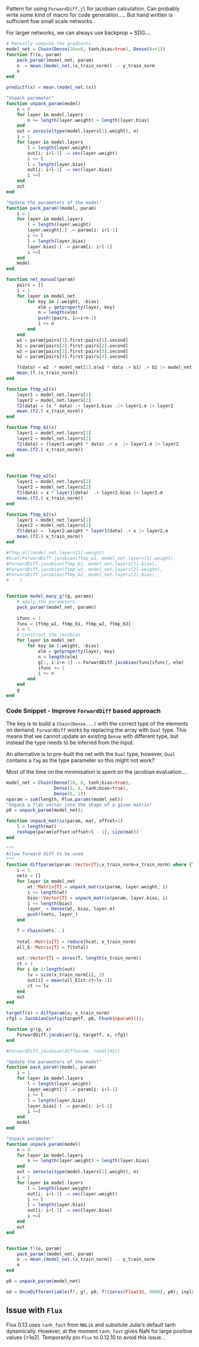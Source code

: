
Pattern for using `ForwardDiff.jl` for jacobian calculation.
Can probably write some kind of macro for code generation.....
But hand written is sufficient fow small scale networks.

For larger networks, we can always use backprop + SDG....


```julia
# Manually compute the gradients
model_net = Chain(Dense(16=>8, tanh;bias=true), Dense(8=>1))
function f!(o, param)
    pack_param!(model_net, param)
    o .= mean.(model_net.(x_train_norm)) .- y_train_norm
    o
end

predictf(x) = mean.(model_net.(x))

"Unpack parameter"
function unpack_param(model)
    n = 0
    for layer in model.layers
        n += length(layer.weight) + length(layer.bias)
    end
    out = zeros(eltype(model.layers[1].weight), n)
    i = 1
    for layer in model.layers
        l = length(layer.weight)
        out[i: i+l-1] .= vec(layer.weight)
        i += l
        l = length(layer.bias)
        out[i: i+l-1] .= vec(layer.bias)
        i +=l
    end
    out
end

"Update the parameters of the model"
function pack_param!(model, param)
    i = 1
    for layer in model.layers
        l = length(layer.weight)
        layer.weight[:] .= param[i: i+l-1]
        i += l
        l = length(layer.bias)
        layer.bias[:] .= param[i: i+l-1]
        i +=l
    end
    model
end

function net_manual(param)
    pairs = []
    i = 1
    for layer in model_net
        for key in (:weight, :bias)
            elm = getproperty(layer, key)
            n = length(elm)
            push!(pairs, i=>i+n-1)
            i += n
        end
    end
    w1 = param[pairs[1].first:pairs[1].second]
    b1 = param[pairs[2].first:pairs[2].second]
    w2 = param[pairs[3].first:pairs[3].second]
    b2 = param[pairs[4].first:pairs[4].second]

    f(data) = w2  * model_net[1].σ(w1 * data .+ b1) .+ b2 |> model_net[2].σ
    mean.(f.(x_train_norm))
end

function ftmp_w1(x)
    layer1 = model_net.layers[1]
    layer2 = model_net.layers[2]
    f2(data) = (x * data) .+ layer1.bias .|> layer1.σ |> layer2
    mean.(f2.( x_train_norm))
end

function ftmp_b1(x)
    layer1 = model_net.layers[1]
    layer2 = model_net.layers[2]
    f2(data) = (layer1.weight * data) .+ x .|> layer1.σ |> layer2
    mean.(f2.( x_train_norm))
end



function ftmp_w2(x)
    layer1 = model_net.layers[1]
    layer2 = model_net.layers[2]
    f2(data) = x * layer1(data)  .+ layer2.bias |> layer2.σ 
    mean.(f2.( x_train_norm))
end

function ftmp_b2(x)
    layer1 = model_net.layers[1]
    layer2 = model_net.layers[2]
    f2(data) =  layer2.weight * layer1(data) .+ x |> layer2.σ 
    mean.(f2.( x_train_norm))
end

#ftmp_all(model_net.layers[1].weight)
#hcat(ForwardDiff.jacobian(ftmp_w1, model_net.layers[1].weight),
#ForwardDiff.jacobian(ftmp_b1, model_net.layers[1].bias),
#ForwardDiff.jacobian(ftmp_w2, model_net.layers[2].weight),
#ForwardDiff.jacobian(ftmp_b2, model_net.layers[2].bias),
#    )


function model_many_g!(g, params)
    # apply the parameters
    pack_param!(model_net, params)
    
    ifunc = 1
    funs = [ftmp_w1, ftmp_b1, ftmp_w2, ftmp_b2]
    i = 1
    # Construct the jacobian
    for layer in model_net
        for key in (:weight, :bias)
            elm = getproperty(layer, key)
            n = length(elm)
            g[:, i:i+n-1] .= ForwardDiff.jacobian(funs[ifunc], elm)
            ifunc += 1
            i += n
        end
    end
    g
end
```


### Code Snippet - Improve `ForwardDiff` based approach

The key is to build a `Chain(Dense...)` with the correct type of the elements on demand.
`ForwardDiff` works by replacing the array with `Dual` type. This means that we cannot update an existing
`Dense` with different type, but instead the type needs to be inferred from the input.

An alternative is to pre-built the net with the `Dual` type, however, `Dual` contains a `Tag` as the type parameter
so this might not work?

Most of the time on the minimisation is spent on the jacobian evaluation....

```julia
model_net = Chain(Dense(16, 8, tanh;bias=true), 
                  Dense(8, 8, tanh;bias=true),
                  Dense(8, 1))
nparam = sum(length, Flux.params(model_net))
"Unpack a flat vector into the shape of a given matrix"
p0 = unpack_param(model_net);

function unpack_matrix(param, mat, offset=1)
    l = length(mat)
    reshape(param[offset:offset+l - 1], size(mat))
end

"""
Allow forward diff to be used
"""
function diffparam(param::Vector{T};x_train_norm=x_train_norm) where {T}
    i = 1
    nets = []
    for layer in model_net
        wt::Matrix{T} = unpack_matrix(param, layer.weight, i)
        i += length(wt)
        bias::Vector{T} = unpack_matrix(param, layer.bias, i)
        i += length(bias)
        layer_ = Dense(wt, bias, layer.σ)
        push!(nets, layer_)
    end

    f = Chain(nets...)
    
    total::Matrix{T} = reduce(hcat, x_train_norm)
    all_E::Matrix{T} = f(total)
    
    out::Vector{T} = zeros(T, length(x_train_norm))
    ct = 1
    for i in 1:length(out)
        lv = size(x_train_norm[i], 2)
        out[i] = mean(all_E[ct:ct+lv-1])
        ct += lv
    end
    out
end

targetf(x) = diffparam(x; x_train_norm)
cfg1 = JacobianConfig(targetf, p0, Chunk{nparam}());

function g!(g, x)
    ForwardDiff.jacobian!(g, targetf, x, cfg1)
end

#ForwardDiff.jacobian(diffparam, rand(145)) 

"Update the parameters of the model"
function pack_param!(model, param)
    i = 1
    for layer in model.layers
        l = length(layer.weight)
        layer.weight[:] .= param[i: i+l-1]
        i += l
        l = length(layer.bias)
        layer.bias[:] .= param[i: i+l-1]
        i +=l
    end
    model
end

"Unpack parameter"
function unpack_param(model)
    n = 0
    for layer in model.layers
        n += length(layer.weight) + length(layer.bias)
    end
    out = zeros(eltype(model.layers[1].weight), n)
    i = 1
    for layer in model.layers
        l = length(layer.weight)
        out[i: i+l-1] .= vec(layer.weight)
        i += l
        l = length(layer.bias)
        out[i: i+l-1] .= vec(layer.bias)
        i +=l
    end
    out
end


function f!(o, param)
    pack_param!(model_net, param)
    o .= mean.(model_net.(x_train_norm)) .- y_train_norm
    o
end

p0 = unpack_param(model_net)

od = OnceDifferentiable(f!, g!, p0, f!(zeros(Float32, 9000), p0); inplace=true)
```

## Issue with `Flux` 

Flux 0.13 uses `tanh_fast` from `NNLib` and subsitute Julia's default tanh dynamically. 
However, at the moment `tanh_fast` gives NaN for large positive values (>1e2).
Temporarily pin `Flux` to 0.12.10 to avoid this issue...